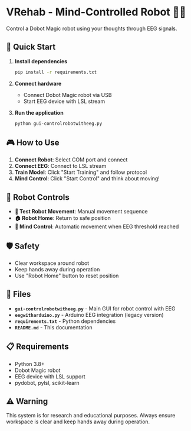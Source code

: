 # VRehab - Mind-Controlled Robot 🤖🧠

Control a Dobot Magic robot using your thoughts through EEG signals.

## 🚀 Quick Start

1. **Install dependencies**
   ```bash
   pip install -r requirements.txt
   ```

2. **Connect hardware**
   - Connect Dobot Magic robot via USB
   - Start EEG device with LSL stream

3. **Run the application**
   ```bash
   python gui-controlrobotwitheeg.py
   ```

## 🎮 How to Use

1. **Connect Robot**: Select COM port and connect
2. **Connect EEG**: Connect to LSL stream
3. **Train Model**: Click "Start Training" and follow protocol
4. **Mind Control**: Click "Start Control" and think about moving!

## 🤖 Robot Controls

- **🤖 Test Robot Movement**: Manual movement sequence
- **🏠 Robot Home**: Return to safe position
- **🎯 Mind Control**: Automatic movement when EEG threshold reached

## 🛡️ Safety

- Clear workspace around robot
- Keep hands away during operation
- Use "Robot Home" button to reset position

## 📁 Files

- **`gui-controlrobotwitheeg.py`** - Main GUI for robot control with EEG
- **`eegwitharduino.py`** - Arduino EEG integration (legacy version)
- **`requirements.txt`** - Python dependencies
- **`README.md`** - This documentation

## 📋 Requirements

- Python 3.8+
- Dobot Magic robot
- EEG device with LSL support
- pydobot, pylsl, scikit-learn

## ⚠️ Warning

This system is for research and educational purposes. Always ensure workspace is clear and keep hands away during operation.